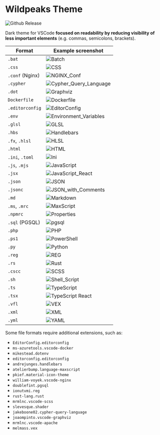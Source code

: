 # Wildpeaks Theme

![Github Release](https://img.shields.io/github/v/release/wildpeaks/vscode-theme.svg?label=Release&logo=github&logoColor=eceff4&colorA=4c566a&colorB=11abfb)

Dark theme for VSCode **focused on readability by reducing visibility of less important elements** (e.g. commas, semicolons, brackets).

| Format          | Example screenshot                                              |
| ----------------| --------------------------------------------------------------- |
| `.bat`          | ![Batch](screenshots/Batch.png)                                 |
| `.css`          | ![CSS](screenshots/CSS.png)                                     |
| `.conf` (Nginx) | ![NGINX_Conf](screenshots/NGINX_Conf.png)                       |
| `.cypher`       | ![Cypher_Query_Language](screenshots/Cypher_Query_Language.png) |
| `.dot`          | ![Graphviz](screenshots/Graphviz.png)                           |
| `Dockerfile`    | ![Dockerfile](screenshots/Dockerfile.png)                       |
| `.editorconfig` | ![EditorConfig](screenshots/EditorConfig.png)                   |
| `.env`          | ![Environment_Variables](screenshots/Environment_Variables.png) |
| `.glsl`         | ![GLSL](screenshots/GLSL.png)                                   |
| `.hbs`          | ![Handlebars](screenshots/Handlebars.png)                       |
| `.fx`, `.hlsl`  | ![HLSL](screenshots/HLSL.png)                                   |
| `.html`         | ![HTML](screenshots/HTML.png)                                   |
| `.ini`, `.toml` | ![Ini](screenshots/Ini.png)                                     |
| `.js`, `.mjs`   | ![JavaScript](screenshots/JavaScript.png)                       |
| `.jsx`          | ![JavaScript_React](screenshots/JavaScript_React.png)           |
| `.json`         | ![JSON](screenshots/JSON.png)                                   |
| `.jsonc`        | ![JSON_with_Comments](screenshots/JSON_with_Comments.png)       |
| `.md`           | ![Markdown](screenshots/Markdown.png)                           |
| `.ms`, `.mrc`   | ![MaxScript](screenshots/MaxScript.png)                         |
| `.npmrc`        | ![Properties](screenshots/Properties.png)                       |
| `.sql` (PGSQL)  | ![pgsql](screenshots/pgsql.png)                                 |
| `.php`          | ![PHP](screenshots/PHP.png)                                     |
| `.ps1`          | ![PowerShell](screenshots/PowerShell.png)                       |
| `.py`           | ![Python](screenshots/Python.png)                               |
| `.reg`          | ![REG](screenshots/REG.png)                                     |
| `.rs`           | ![Rust](screenshots/Rust.png)                                   |
| `.cscc`         | ![SCSS](screenshots/SCSS.png)                                   |
| `.sh`           | ![Shell_Script](screenshots/Shell_Script.png)                   |
| `.ts`           | ![TypeScript](screenshots/TypeScript.png)                       |
| `.tsx`          | ![TypeScript React](screenshots/TypeScript_React.png)           |
| `.vfl`          | ![VEX](screenshots/VEX.png)                                     |
| `.xml`          | ![XML](screenshots/XML.png)                                     |
| `.yml`          | ![YAML](screenshots/YAML.png)                                   |


Some file formats require additional extensions, such as:
 - `EditorConfig.editorconfig`
 - `ms-azuretools.vscode-docker`
 - `mikestead.dotenv`
 - `editorconfig.editorconfig`
 - `andrejunges.handlebars`
 - `atelierbump.language-maxscript`
 - `pkief.material-icon-theme`
 - `william-voyek.vscode-nginx`
 - `doublefint.pgsql`
 - `ionutvmi.reg`
 - `rust-lang.rust`
 - `mrmlnc.vscode-scss`
 - `slevesque.shader`
 - `jakeboone02.cypher-query-language`
 - `joaompinto.vscode-graphviz`
 - `mrmlnc.vscode-apache`
 - `melmass.vex`
